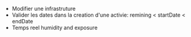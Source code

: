 - Modifier une infrastruture
- Valider les dates dans la creation d'une activie: remining < startDate < endDate
- Temps reel humidity and exposure